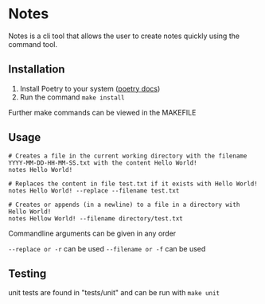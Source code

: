 # Notes
Notes is a cli tool that allows the user to create notes quickly using the command tool.

## Installation
1. Install Poetry to your system ([poetry docs](https://python-poetry.org/docs/))
2. Run the command `make install`

Further make commands can be viewed in the MAKEFILE

## Usage
```commandline
# Creates a file in the current working directory with the filename YYYY-MM-DD-HH-MM-SS.txt with the content Hello World!
notes Hello World!

# Replaces the content in file test.txt if it exists with Hello World!
notes Hello World! --replace --filename test.txt

# Creates or appends (in a newline) to a file in a directory with Hello World!
notes Hellow World! --filename directory/test.txt
```
Commandline arguments can be given in any order

`--replace or -r` can be used
`--filename or -f` can be used

## Testing
unit tests are found in "tests/unit" and can be run with `make unit`